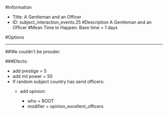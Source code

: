 #Information
 - Title: A Gentleman and an Officer
 - ID: subject_interaction_events.25
#Description
A Gentleman and an Officer
#Mean Time to Happen:
Base time = 1 days

#Options

___
##We couldn't be prouder.

###Efects:<ul><li>add prestige = 5</li><li>add mil power = 50</li><li>If random subject country has send officers:</li><ul><li>add opinion:</li><ul><li>who = ROOT</li><li>modifier = opinion_excellent_officers</li></ul></ul></ul>
